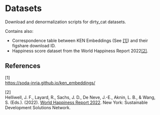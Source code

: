 # Datasets
Download and denormalization scripts for dirty_cat datasets.

Contains also:
- Correspondence table between KEN Embeddings (See [[1]](#1)) and their figshare download ID.
- Happiness score dataset from the World Happiness Report 2022[[2]](#2).

## References
<a id="1">[1]</a>  
https://soda-inria.github.io/ken_embeddings/

<a id="2">[2]</a>  
Helliwell, J. F., Layard, R., Sachs, J. D., De Neve, J.-E., Aknin, L. B., & Wang, S. (Eds.). (2022). 
[World Happiness Report 2022](https://worldhappiness.report/ed/2022/). New York: Sustainable Development Solutions Network.
